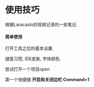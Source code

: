# 使用技巧

根据Laracasts的视频记录的一些笔记.

#### 简单使用

打开工具之后的基本设置.

键盘习惯, IDE皮肤, 字体颜色.

尝试打开一个项目open

第一个快捷键.**开启和关闭边栏 Command+1**

